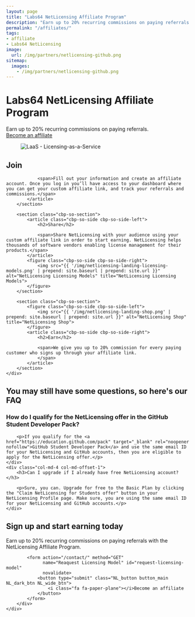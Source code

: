 ```yaml
---
layout: page
title: "Labs64 NetLicensing Affiliate Program"
description: "Earn up to 20% recurring commissions on paying referrals with the NetLicensing Affiliate Program"
permalink: "/affiliates/"
tags:
- affiliate
- Labs64 NetLicensing
image:
  url: /img/partners/netlicensing-github.png
sitemap:
  images:
    - /img/partners/netlicensing-github.png
---
```


<div class="row NL_main_banner">
    <div class="col-md-8 col-md-offset-2 NL_about">
        <h1>Labs64 NetLicensing Affiliate Program</h1>
        <span>Earn up to 20% recurring commissions on paying referrals.</span>
        <div class="row">
            <div class="col-md-4 col-md-offset-2">
                <a href="/contact/"
                   class="NL_button button_main NL_light_btn" role="button"><i class="fa fa-eye"></i>Become an affiliate</a>
            </div>
        </div>
    </div>
</div>

<div class="row">
    <div id="cbp-so-scroller" class="cbp-so-scroller NL_intro">
        <section class="cbp-so-section">
            <figure class="cbp-so-side cbp-so-side-left">
                <img src="{{ '/img/netlicensing-landing-laas.png' | prepend: site.baseurl | prepend: site.url }}" alt="LaaS - Licensing-as-a-Service" title="LaaS - Licensing-as-a-Service">
            </figure>
            <article class="cbp-so-side cbp-so-side-right">
                <h2>Join</h2>

                <span>Fill out your information and create an affiliate account. Once you log in you’ll have access to your dashboard where you can get your custom affiliate link, and track your referrals and commissions.</span>
            </article>
        </section>

        <section class="cbp-so-section">
            <article class="cbp-so-side cbp-so-side-left">
                <h2>Share</h2>

                <span>Share NetLicensing with your audience using your custom affiliate link in order to start earning. NetLicensing helps thousands of software vendors enabling license management for their products.</span>
            </article>
            <figure class="cbp-so-side cbp-so-side-right">
                <img src="{{ '/img/netlicensing-landing-licensing-models.png' | prepend: site.baseurl | prepend: site.url }}" alt="NetLicensing Licensing Models" title="NetLicensing Licensing Models">
            </figure>
        </section>

        <section class="cbp-so-section">
            <figure class="cbp-so-side cbp-so-side-left">
                <img src="{{ '/img/netlicensing-landing-shop.png' | prepend: site.baseurl | prepend: site.url }}" alt="NetLicensing Shop" title="NetLicensing Shop">
            </figure>
            <article class="cbp-so-side cbp-so-side-right">
                <h2>Earn</h2>

                <span>We give you up to 20% commission for every paying customer who signs up through your affiliate link.
                </span>
            </article>
        </section>
    </div>
</div>

<div id="faq" class="row NL_block">
    <h2 class="col-md-12">You may still have some questions, so here's our FAQ</h2>
</div>

<div class="row NL_FAQ">
    <div class="col-md-5 col-md-offset-1">
        <h3>How do I qualify for the NetLicensing offer in the GitHub Student Developer Pack?</h3>

        <p>If you qualify for the <a href="https://education.github.com/pack" target="_blank" rel="noopener nofollow">GitHub Student Developer Pack</a> and use the same email ID for your NetLicensing and GitHub accounts, then you are eligible to apply for the NetLicensing offer.</p>
    </div>
    <div class="col-md-4 col-md-offset-1">
        <h3>Can I upgrade if I already have free NetLicensing account?</h3>

        <p>Sure, you can. Upgrade for free to the Basic Plan by clicking the "Claim NetLicensing for Students offer" button in your NetLicensing Profile page. Make sure, you are using the same email ID for your NetLicensing and GitHub accounts.</p>
    </div>
</div>

<div class="row">
    <div class="col-md-12 NL_form_light NL_block">
        <div class="col-md-8 col-md-offset-2 NL_form_light_text">
            <h2>Sign up and start earning today</h2>
            <span>Earn up to 20% recurring commissions on paying referrals with the NetLicensing Affiliate Program.</span>

            <form action="/contact/" method="GET"
                  name="Reaquest Licensing Model" id="request-licensing-model"
                  novalidate>
                <button type="submit" class="NL_button button_main NL_dark_btn NL_wide_btn">
                    <i class="fa fa-paper-plane"></i>Become an affiliate
                </button>
            </form>
        </div>
    </div>
</div>
